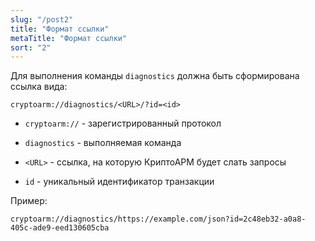 ```yaml
---
slug: "/post2"
title: "Формат ссылки"
metaTitle: "Формат ссылки"
sort: "2"
---
```



Для выполнения команды `diagnostics` должна быть сформирована ссылка вида:


```
cryptoarm://diagnostics/<URL>/?id=<id>
```

- `cryptoarm://` - зарегистрированный протокол

- `diagnostics` - выполняемая команда

- `<URL>` - ссылка, на которую КриптоАРМ будет слать запросы

- `id` - уникальный идентификатор транзакции


Пример:

```
cryptoarm://diagnostics/https://example.com/json?id=2c48eb32-a0a8-405c-ade9-eed130605cba
```
